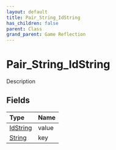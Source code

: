 ```yaml
---
layout: default
title: Pair_String_IdString
has_children: false
parent: Class
grand_parent: Game Reflection
---
```

# Pair_String_IdString
Description 

## Fields
| Type | Name |
|:-------------|:--------------|
| [IdString](/game-reflection/components/id_string.md) | value |
| [String](/game-reflection/components/string.md) | key |
